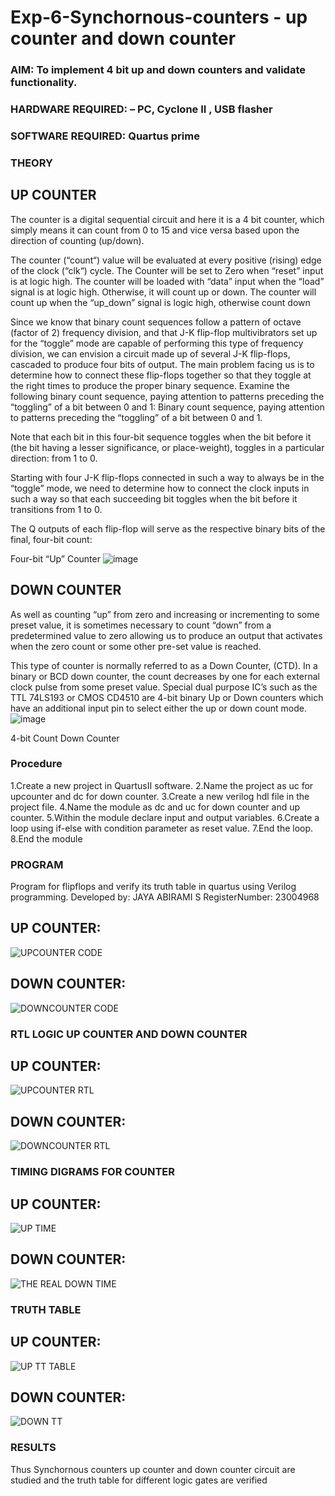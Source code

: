 # Exp-6-Synchornous-counters - up counter and down counter 
### AIM: To implement 4 bit up and down counters and validate  functionality.
### HARDWARE REQUIRED:  – PC, Cyclone II , USB flasher
### SOFTWARE REQUIRED:   Quartus prime
### THEORY 

## UP COUNTER 
The counter is a digital sequential circuit and here it is a 4 bit counter, which simply means it can count from 0 to 15 and vice versa based upon the direction of counting (up/down). 

The counter (“count“) value will be evaluated at every positive (rising) edge of the clock (“clk“) cycle.
The Counter will be set to Zero when “reset” input is at logic high.
The counter will be loaded with “data” input when the “load” signal is at logic high. Otherwise, it will count up or down.
The counter will count up when the “up_down” signal is logic high, otherwise count down

Since we know that binary count sequences follow a pattern of octave (factor of 2) frequency division, and that J-K flip-flop multivibrators set up for the “toggle” mode are capable of performing this type of frequency division, we can envision a circuit made up of several J-K flip-flops, cascaded to produce four bits of output.
The main problem facing us is to determine how to connect these flip-flops together so that they toggle at the right times to produce the proper binary sequence.
Examine the following binary count sequence, paying attention to patterns preceding the “toggling” of a bit between 0 and 1:
Binary count sequence, paying attention to patterns preceding the “toggling” of a bit between 0 and 1.

Note that each bit in this four-bit sequence toggles when the bit before it (the bit having a lesser significance, or place-weight), toggles in a particular direction: from 1 to 0.



 
 

Starting with four J-K flip-flops connected in such a way to always be in the “toggle” mode, we need to determine how to connect the clock inputs in such a way so that each succeeding bit toggles when the bit before it transitions from 1 to 0.

The Q outputs of each flip-flop will serve as the respective binary bits of the final, four-bit count:

 
 

Four-bit “Up” Counter
![image](https://user-images.githubusercontent.com/36288975/169644758-b2f4339d-9532-40c5-af40-8f4f8c942e2c.png)



## DOWN COUNTER 

As well as counting “up” from zero and increasing or incrementing to some preset value, it is sometimes necessary to count “down” from a predetermined value to zero allowing us to produce an output that activates when the zero count or some other pre-set value is reached.

This type of counter is normally referred to as a Down Counter, (CTD). In a binary or BCD down counter, the count decreases by one for each external clock pulse from some preset value. Special dual purpose IC’s such as the TTL 74LS193 or CMOS CD4510 are 4-bit binary Up or Down counters which have an additional input pin to select either the up or down count mode.
![image](https://user-images.githubusercontent.com/36288975/169644844-1a14e123-7228-4ed8-81a9-eb937dff4ac8.png)


4-bit Count Down Counter
### Procedure
1.Create a new project in QuartusII software. 2.Name the project as uc for upcounter and dc for
down counter. 3.Create a new verilog hdl file in the project file. 4.Name the module as dc and uc for
down counter and up counter. 5.Within the module declare input and output variables. 6.Create a
loop using if-else with condition parameter as reset value. 7.End the loop. 8.End the module



### PROGRAM 
Program for flipflops  and verify its truth table in quartus using Verilog programming.
Developed by: JAYA ABIRAMI S 
RegisterNumber:  23004968


## UP COUNTER:
![UPCOUNTER CODE](https://github.com/JayaAbirami/Exp-7-Synchornous-counters-/assets/151487010/1731a663-5e30-4a05-b849-9e90889c2ee2)

## DOWN COUNTER:
![DOWNCOUNTER CODE](https://github.com/JayaAbirami/Exp-7-Synchornous-counters-/assets/151487010/e14dce75-4c81-4100-b799-22aeaad409cb)


### RTL LOGIC UP COUNTER AND DOWN COUNTER  

## UP COUNTER:
![UPCOUNTER RTL](https://github.com/JayaAbirami/Exp-7-Synchornous-counters-/assets/151487010/2c6213eb-c830-492d-94bf-30ce4554a985)

## DOWN COUNTER:
![DOWNCOUNTER RTL](https://github.com/JayaAbirami/Exp-7-Synchornous-counters-/assets/151487010/32efa4ca-afbb-46ee-afc1-b9665a207a8e)








### TIMING DIGRAMS FOR COUNTER  

## UP COUNTER:
![UP TIME](https://github.com/JayaAbirami/Exp-7-Synchornous-counters-/assets/151487010/bb9239fb-72e9-4b11-9bbd-b30fc02fc437)

## DOWN COUNTER:
![THE REAL DOWN TIME](https://github.com/JayaAbirami/Exp-7-Synchornous-counters-/assets/151487010/de64c4e1-0e26-4a2c-b9fb-d1a5c365541f)




### TRUTH TABLE 


## UP COUNTER:
![UP TT TABLE](https://github.com/JayaAbirami/Exp-7-Synchornous-counters-/assets/151487010/d00009e8-7b25-41c9-8623-edf351bb65e5)

## DOWN COUNTER:
![DOWN TT](https://github.com/JayaAbirami/Exp-7-Synchornous-counters-/assets/151487010/32bef76f-a4df-4cc6-a21f-8f5ea90792ed)





### RESULTS 
Thus Synchornous counters up counter and down counter circuit are studied and the truth table for
different logic gates are verified
